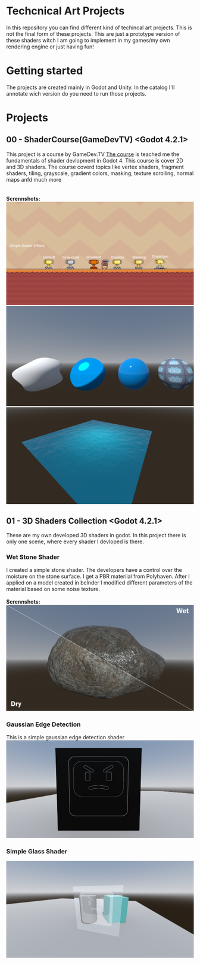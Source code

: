 # Techcnical Art Projects
In this repository you can find different kind of techincal art projects. This is not the final form of these projects. This are just a prototype version of these shaders witch I am going to implement in my games/my own rendering engine or just having fun!

# Getting started
The projects are created mainly in Godot and Unity. In the catalog I'll annotate wich version do you need to run those projects.

# Projects
## 00 - ShaderCourse(GameDevTV) <Godot 4.2.1>
This project is a course by GameDev.TV [The course](https://www.gamedev.tv/courses/godot-shaders) is teached me the fundamentals of shader devlopment in Godot 4. This course is cover 2D and 3D shaders.
The course coverd topics like vertex shaders, fragment shaders, tiling, grayscale, gradient colors, masking, texture scrolling, normal maps anfd much more <br><br><br>
**Scrennshots:**
![Cover](Screenshots/2d_course.png)
![Cover](Screenshots/3d_course_1.png)
![Cover](Screenshots/3d_course_2.png)

## 01 - 3D Shaders Collection <Godot 4.2.1>
These are my own developed 3D shaders in godot. In this project there is only one scene, where every shader I devloped is there.

### Wet Stone Shader
I created a simple stone shader. The developers have a control over the moisture on the stone surface. I get a PBR materiial from Polyhaven. After I applied on a model created in belnder I modified different parameters of the material based on some noise texture. <br><br>
**Scrennshots:**
![Cover](Screenshots/stone_shader_beta.png)

### Gaussian Edge Detection
This is a simple gaussian edge detection shader 
![Cover](Screenshots/gaussian_edge_detection.png)

### Simple Glass Shader
![Cover](Screenshots/glass_shader.png)

